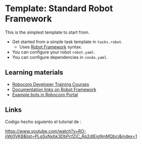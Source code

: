 # Template: Standard Robot Framework

This is the simplest template to start from.

- Get started from a simple task template in `tasks.robot`.
  - Uses [Robot Framework](https://robocorp.com/docs/languages-and-frameworks/robot-framework/basics) syntax.
- You can configure your robot `robot.yaml`.
- You can configure dependencies in `conda.yaml`.

## Learning materials

- [Robocorp Developer Training Courses](https://robocorp.com/docs/courses)
- [Documentation links on Robot Framework](https://robocorp.com/docs/languages-and-frameworks/robot-framework)
- [Example bots in Robocorp Portal](https://robocorp.com/portal)

## Links

Codigo hecho siguiento el tutorial de :

<https://www.youtube.com/watch?v=RO-jiWj0VK8&list=PLgSxNxbk3DbPcfZiC_Rp2dlEjg9mMQbcj&index=1>
